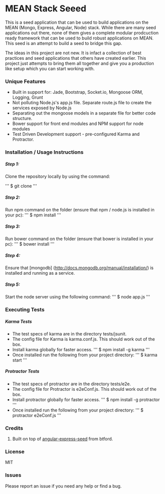 # MEAN Stack Seeed
This is a seed application that can be used to build applications on the MEAN (Mongo, Express, Angular, Node) stack. While there are many seed applications out there, none of them gives a complete modular prodcuction ready framework that can be used to build robust applications on MEAN. This seed is an attempt to build a seed to bridge this gap.

The ideas in this project are not new. It is infact a collection of best practices and seed applications that others have created earlier. This project just attempts to bring them all together and give you a production like setup which you can start working with. 

### Unique Features
* Built in support for: Jade, Bootstrap, Socket.io, Mongoose ORM, Logging, Grunt
* Not polluting Node.js's app.js file. Separate route.js file to create the services exposed by Node.js
* Separating out the mongoose models in a separate file for better code structure.
* Bower support for front end modules and NPM support for node modules
* Test Driven Development support - pre-configured Karma and Protractor.

### Installation / Usage Instructions

##### Step 1:
Clone the repository locally by using the command:

'''
$ git clone 
'''
##### Step 2:
Run npm command on the folder (ensure that npm / node.js is installed in your pc):
'''
$ npm install
'''

##### Step 3:
Run bower command on the folder (ensure that bower is installed in your pc):
'''
$ bower install
'''

##### Step 4:
Ensure that [mongodb] (http://docs.mongodb.org/manual/installation/) is installed and running as a service. 


##### Step 5:
Start the node server using the following command:
'''
$ node app.js
'''


### Executing Tests
##### Karma Tests
* The test specs of karma are in the directory tests/jsunit.
* The config file for Karma is karma.conf.js. This should work out of the box.
* Install karma globally for faster access. 
'''
$ npm install -g karma
'''
* Once installed run the following from your project directory:
'''
$ karma start
'''

##### Protractor Tests
* The test specs of protractor are in the directory tests/e2e.
* The config file for Protractor is e2eConf.js. This should work out of the box.
* Install protractor globally for faster access. 
'''
$ npm install -g protractor
'''
* Once installed run the following from your project directory:
'''
$ protractor e2eConf.js
'''

### Credits
1. Built on top of [angular-express-seed](https://github.com/btford/angular-express-seed) from btford.

### License
MIT

### Issues
Please report an issue if you need any help or find a bug.
